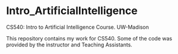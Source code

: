 Intro_ArtificialIntelligence
============================

CS540: Intro to Artificial Intelligence Course. UW-Madison

This repository contains my work for CS540. Some of the code was provided by the instructor and Teaching Assistants.
